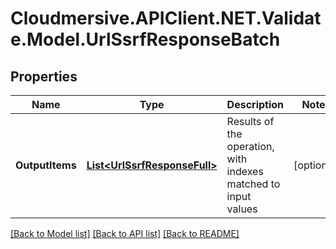 # Cloudmersive.APIClient.NET.Validate.Model.UrlSsrfResponseBatch
## Properties

Name | Type | Description | Notes
------------ | ------------- | ------------- | -------------
**OutputItems** | [**List&lt;UrlSsrfResponseFull&gt;**](UrlSsrfResponseFull.md) | Results of the operation, with indexes matched to input values | [optional] 

[[Back to Model list]](../README.md#documentation-for-models) [[Back to API list]](../README.md#documentation-for-api-endpoints) [[Back to README]](../README.md)

